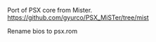 Port of PSX core from Mister.
https://github.com/gyurco/PSX_MiSTer/tree/mist

Rename bios to psx.rom